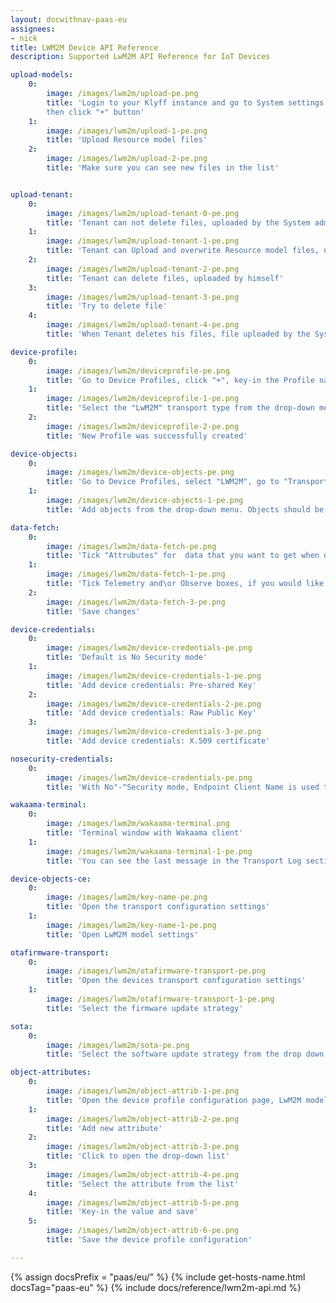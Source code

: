 ```yaml
---
layout: docwithnav-paas-eu
assignees:
- nick
title: LWM2M Device API Reference
description: Supported LwM2M API Reference for IoT Devices

upload-models:
    0:
        image: /images/lwm2m/upload-pe.png
        title: 'Login to your Klyff instance and go to System settings -> Resource Library,
        then click "+" button'
    1:
        image: /images/lwm2m/upload-1-pe.png
        title: 'Upload Resource model files'
    2:
        image: /images/lwm2m/upload-2-pe.png
        title: 'Make sure you can see new files in the list'


upload-tenant:
    0:
        image: /images/lwm2m/upload-tenant-0-pe.png
        title: 'Tenant can not delete files, uploaded by the System administrator'
    1:
        image: /images/lwm2m/upload-tenant-1-pe.png
        title: 'Tenant can Upload and overwrite Resource model files, uploaded by the System administrator for the same resource'
    2:
        image: /images/lwm2m/upload-tenant-2-pe.png
        title: 'Tenant can delete files, uploaded by himself'
    3:
        image: /images/lwm2m/upload-tenant-3-pe.png
        title: 'Try to delete file'
    4:
        image: /images/lwm2m/upload-tenant-4-pe.png
        title: 'When Tenant deletes his files, file uploaded by the System administrator remains'

device-profile:
    0:
        image: /images/lwm2m/deviceprofile-pe.png
        title: 'Go to Device Profiles, click "+", key-in the Profile name and select or create the Rule chain, which will process messages'
    1:
        image: /images/lwm2m/deviceprofile-1-pe.png
        title: 'Select the "LwM2M" transport type from the drop-down menu'
    2:
        image: /images/lwm2m/deviceprofile-2-pe.png
        title: 'New Profile was successfully created'

device-objects:
    0:
        image: /images/lwm2m/device-objects-pe.png
        title: 'Go to Device Profiles, select "LWM2M", go to "Transport configuration" tab, click "Edit" button'
    1:
        image: /images/lwm2m/device-objects-1-pe.png
        title: 'Add objects from the drop-down menu. Objects should be uploaded to the Resource library'

data-fetch:
    0:
        image: /images/lwm2m/data-fetch-pe.png
        title: 'Tick "Attrubutes" for  data that you want to get when device connects and store it as Klyff attributes'
    1:
        image: /images/lwm2m/data-fetch-1-pe.png
        title: 'Tick Telemetry and\or Observe boxes, if you would like the Server to observe them and fetch updated values'
    2:
        image: /images/lwm2m/data-fetch-3-pe.png
        title: 'Save changes'

device-credentials:
    0:
        image: /images/lwm2m/device-credentials-pe.png
        title: 'Default is No Security mode'
    1:
        image: /images/lwm2m/device-credentials-1-pe.png
        title: 'Add device credentials: Pre-shared Key'
    2:
        image: /images/lwm2m/device-credentials-2-pe.png
        title: 'Add device credentials: Raw Public Key'
    3:
        image: /images/lwm2m/device-credentials-3-pe.png
        title: 'Add device credentials: X.509 certificate'

nosecurity-credentials:
    0:
        image: /images/lwm2m/device-credentials-pe.png
        title: 'With No"-"Security mode, Endpoint Client Name is used to identify the device'

wakaama-terminal:
    0:
        image: /images/lwm2m/wakaama-terminal.png
        title: 'Terminal window with Wakaama client'
    1:
        image: /images/lwm2m/wakaama-terminal-1-pe.png
        title: 'You can see the last message in the Transport Log section'

device-objects-ce:
    0:
        image: /images/lwm2m/key-name-pe.png
        title: 'Open the transport configuration settings'
    1:
        image: /images/lwm2m/key-name-1-pe.png
        title: 'Open LwM2M model settings'

otafirmware-transport:
    0:
        image: /images/lwm2m/otafirmware-transport-pe.png
        title: 'Open the devices transport configuration settings'
    1:
        image: /images/lwm2m/otafirmware-transport-1-pe.png
        title: 'Select the firmware update strategy'

sota:
    0:
        image: /images/lwm2m/sota-pe.png
        title: 'Select the software update strategy from the drop down menu'

object-attributes:
    0:
        image: /images/lwm2m/object-attrib-1-pe.png
        title: 'Open the device profile configuration page, LwM2M model section'
    1:
        image: /images/lwm2m/object-attrib-2-pe.png
        title: 'Add new attribute'
    2:
        image: /images/lwm2m/object-attrib-3-pe.png
        title: 'Click to open the drop-down list'
    3:
        image: /images/lwm2m/object-attrib-4-pe.png
        title: 'Select the attribute from the list'
    4:
        image: /images/lwm2m/object-attrib-5-pe.png
        title: 'Key-in the value and save'
    5:
        image: /images/lwm2m/object-attrib-6-pe.png
        title: 'Save the device profile configuration'

---
```


{% assign docsPrefix = "paas/eu/" %}
{% include get-hosts-name.html docsTag="paas-eu" %}
{% include docs/reference/lwm2m-api.md %}

